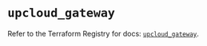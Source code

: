 # `upcloud_gateway`

Refer to the Terraform Registry for docs: [`upcloud_gateway`](https://registry.terraform.io/providers/upcloudltd/upcloud/5.9.0/docs/resources/gateway).
